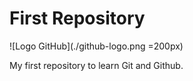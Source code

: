 # First Repository

![Logo GitHub](./github-logo.png =200px)

My first repository to learn Git and Github.
